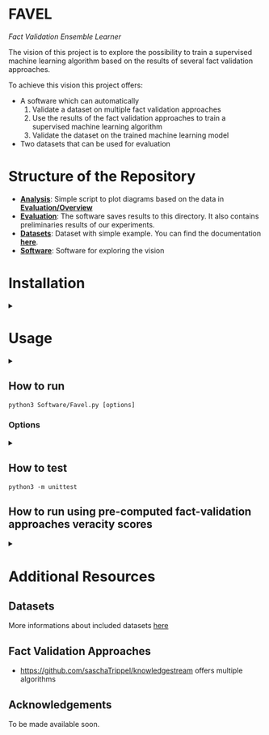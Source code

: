 FAVEL
=
<i>Fact Validation Ensemble Learner</i>

The vision of this project is to explore the possibility to train a supervised machine learning algorithm based on the results of several fact validation approaches.

To achieve this vision this project offers:
* A software which can automatically
    1. Validate a dataset on multiple fact validation approaches
    2. Use the results of the fact validation approaches to train a supervised machine learning algorithm
    3. Validate the dataset on the trained machine learning model
* Two datasets that can be used for evaluation

# Structure of the Repository

- [**Analysis**](Analysis): Simple script to plot diagrams based on the data in [**Evaluation/Overview**](Evaluation/Overview.xlsx)
- [**Evaluation**](Evaluation): The software saves results to this directory. It also contains preliminaries results of our experiments.
- [**Datasets**](Datasets): Dataset with simple example.  You can find the documentation [**here**](Datasets/README.md).  
- [**Software**](Software): Software for exploring the vision

# Installation
<details><summary> </summary>

```
git clone https://github.com/dice-group/favel.git
conda create -n "favel" python=3.7
conda activate favel
cd favel
pip install -r requirements.txt
```
or 
```
git clone https://github.com/dice-group/favel.git
virtualenv -p python3.7 favel
source favel/bin/activate
cd favel
pip install -r requirements.txt
```
</details>

# Usage

<details><summary> </summary>

* To conduct an experiment with the software execute the following steps:
    1. Create a directory inside the Evaluation directory.\
        The name of the directory is the name of the experiment \
        Example: ```favel/Evaluation/experiment42```
    2. Create a configuration file ```favel.conf``` inside the experiment directory. \
        The configuration file defines the set of fact validation approaches and the machine learning algorithm. \
        A basic configuration file is can be found [**here**](Evaluation/example/favel.conf). \
        For more advanced configuration options look [**here**](Software/MLService/README.md). \
        Example: ```favel/Evaluation/experiment42/favel.conf```
    3. Execute the software. \
        For the software to be able to use fact validation approaches, these approaches might have to be started manually. \
        An exaustive description how to run the software can be found in the following section. \
        Results will be saved to the [**favel/Evaluation/**](Evaluation) directory. \
        Example: ```python3 favel/Software/Favel.py -d favel/FinalDataset_Hard -e experiment42```

</details>

## How to run

```
python3 Software/Favel.py [options]
```

### Options

<details><summary> </summary>

* ```-e EXPERIMENT, --experiment EXPERIMENT``` name of the experiment, corresponds with the name of the experiment folder in the ```Evaluation``` directory
* ```-b EXPERIMENT, --batch EXPERIMENT``` name of the experiment, corresponds with the name of the experiment folder in the ```Evaluation``` directory.
Experiment will be run in batch mode, meaning that an experiment will be executed with every subset of the specified set of fact validation approaches.
* ```-d DATA, --data DATA``` path to the dataset to validate
* ```-w, --write``` write everything to disk. If this flag is set, all possible outputs are written to disk. This includes models, normalizers, predicate encoders, and dataframes.
If the flag is not set, only the overview is written to disk.
* ```-c, --containers```Automatically Start/Stop containers that encapsulate the fact validation approaches.
* ```-a, --automl``` To use the autoML system instead of the manual algorithm selection.

</details>


## How to test

```
python3 -m unittest
```

## How to run using pre-computed fact-validation approaches veracity scores
<details><summary> </summary>
    
* First activate the environment using the command specified above. 
* FAVEL_ALL_RESULTS.zip file contains the precomputed veracity scores from individual approaches. 
* Unzip this file and run the following command to execute experiments.
* You can change the input config file in the Evaluations/eval001 folder.

```
unzip FAVEL_ALL_RESULTS.zip
python3 Software/Favel.py -e eval001 -d FAVEL_ALL_RESULTS/FaVEL/input/ -w -a
```

Each experiment can take up to 3 hours depending upon no. of iterations in the input config file.

</details>

# Additional Resources

## Datasets

More informations about included datasets [here](Datasets)
<!-- * [FactBench](https://github.com/dice-group/favel/FactBench-Dataset_2022)
* [BPDP](https://github.com/dice-group/favel/BPDP-Dataset_2022)
* [Favel](https://github.com/dice-group/favel/favel/tree/main/Favel_Dataset)
* [Favel-hard](https://github.com/dice-group/favel/favel/tree/main/FinalDataset_Hard) -->

## Fact Validation Approaches
* <https://github.com/saschaTrippel/knowledgestream> offers multiple algorithms
<!-- * <https://github.com/palaniappan1/COPAAL> offers COPAAL -->


## Acknowledgements
To be made available soon.
